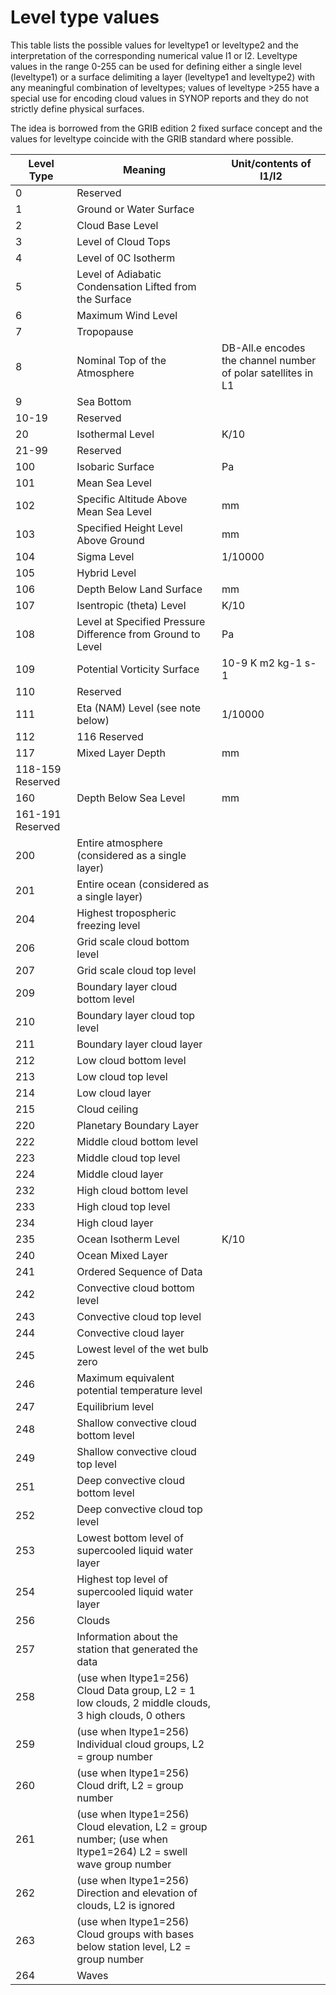 # Level type values

This table lists the possible values for leveltype1 or
leveltype2 and the interpretation of the corresponding numerical
value l1 or l2.  Leveltype values in the range 0-255 can
be used for defining either a single level (leveltype1) or a surface
delimiting a layer (leveltype1 and leveltype2) with any meaningful
combination of leveltypes; values of leveltype >255 have a special use
for encoding cloud values in SYNOP reports and they do not strictly
define physical surfaces.

The idea is borrowed from the GRIB edition 2 fixed surface
concept and the values for leveltype coincide with the GRIB standard
where possible.

| Level Type  | Meaning                                | Unit/contents of l1/l2      |
| ----------- | -------------------------------------- | --------------------------- |
| 0           | Reserved                               |                             |
| 1           | Ground or Water Surface                |                             |
| 2           | Cloud Base Level                       |                             |
| 3           | Level of Cloud Tops                    |                             |
| 4           | Level of 0C Isotherm                   |                             |
| 5           | Level of Adiabatic Condensation Lifted from the Surface |                             |
| 6           | Maximum Wind Level                     |                             |
| 7           | Tropopause                             |                             |
| 8           | Nominal Top of the Atmosphere          | DB-All.e encodes the channel number of polar satellites in L1 |
| 9           | Sea Bottom                             |                             |
| 10-19       | Reserved                               |                             |
| 20          | Isothermal Level                       | K/10                        |
| 21-99       | Reserved                               |                             |
| 100         | Isobaric Surface                       | Pa                          |
| 101         | Mean Sea Level                         |                             |
| 102         | Specific Altitude Above Mean Sea Level | mm                          |
| 103         | Specified Height Level Above Ground    | mm                          |
| 104         | Sigma Level                            | 1/10000                     |
| 105         | Hybrid Level                           |                             |
| 106         | Depth Below Land Surface               | mm                          |
| 107         | Isentropic (theta) Level               | K/10                        |
| 108         | Level at Specified Pressure Difference from Ground to Level | Pa                          |
| 109         | Potential Vorticity Surface            | 10-9 K m2 kg-1 s-1          |
| 110         | Reserved                               |                             |
| 111         | Eta (NAM) Level (see note below)       | 1/10000                     |
| 112         | 116 Reserved                           |                             |
| 117         | Mixed Layer Depth                      | mm                          |
| 118-159 Reserved |                                        |                             |
| 160         | Depth Below Sea Level                  | mm                          |
| 161-191 Reserved |                                        |                             |
| 200         | Entire atmosphere (considered as a single layer) |                             |
| 201         | Entire ocean (considered as a single layer) |                             |
| 204         | Highest tropospheric freezing level    |                             |
| 206         | Grid scale cloud bottom level          |                             |
| 207         | Grid scale cloud top level             |                             |
| 209         | Boundary layer cloud bottom level      |                             |
| 210         | Boundary layer cloud top level         |                             |
| 211         | Boundary layer cloud layer             |                             |
| 212         | Low cloud bottom level                 |                             |
| 213         | Low cloud top level                    |                             |
| 214         | Low cloud layer                        |                             |
| 215         | Cloud ceiling                          |                             |
| 220         | Planetary Boundary Layer               |                             |
| 222         | Middle cloud bottom level              |                             |
| 223         | Middle cloud top level                 |                             |
| 224         | Middle cloud layer                     |                             |
| 232         | High cloud bottom level                |                             |
| 233         | High cloud top level                   |                             |
| 234         | High cloud layer                       |                             |
| 235         | Ocean Isotherm Level                   | K/10                        |
| 240         | Ocean Mixed Layer                      |                             |
| 241         | Ordered Sequence of Data               |                             |
| 242         | Convective cloud bottom level          |                             |
| 243         | Convective cloud top level             |                             |
| 244         | Convective cloud layer                 |                             |
| 245         | Lowest level of the wet bulb zero      |                             |
| 246         | Maximum equivalent potential temperature level |                             |
| 247         | Equilibrium level                      |                             |
| 248         | Shallow convective cloud bottom level  |                             |
| 249         | Shallow convective cloud top level     |                             |
| 251         | Deep convective cloud bottom level     |                             |
| 252         | Deep convective cloud top level        |                             |
| 253         | Lowest bottom level of supercooled liquid water layer |                             |
| 254         | Highest top level of supercooled liquid water layer |                             |
| 256         | Clouds                                 |                             |
| 257         | Information about the station that generated the data |                             |
| 258         | (use when ltype1=256) Cloud Data group, L2 = 1 low clouds, 2 middle clouds, 3 high clouds, 0 others |                             |
| 259         | (use when ltype1=256) Individual cloud groups, L2 = group number |                             |
| 260         | (use when ltype1=256) Cloud drift, L2 = group number |                             |
| 261         | (use when ltype1=256) Cloud elevation, L2 = group number; (use when ltype1=264) L2 = swell wave group number |                             |
| 262         | (use when ltype1=256) Direction and elevation of clouds, L2 is ignored |                             |
| 263         | (use when ltype1=256) Cloud groups with bases below station level, L2 = group number |                             |
| 264         | Waves                                  |                             |
